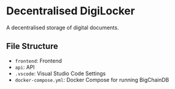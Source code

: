 # Decentralised DigiLocker

A decentralised storage of digital documents.

## File Structure

-   `frontend`: Frontend
-   `api`: API
-   `.vscode`: Visual Studio Code Settings
-   `docker-compose.yml`: Docker Compose for running BigChainDB
